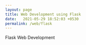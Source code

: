 ```yaml
---
layout: page
title: Web Development using Flask
date:   2021-05-29 18:52:03 +0530
permalink: /web/flask
---
```


Flask Web Development
